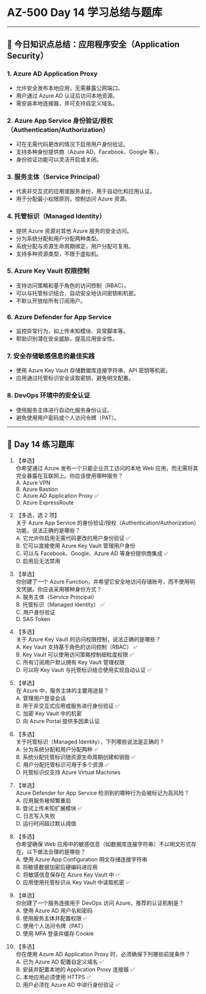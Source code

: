 # AZ-500 Day 14 学习总结与题库

---

## 📘 今日知识点总结：应用程序安全（Application Security）

### 1. Azure AD Application Proxy  
- 允许安全发布本地应用，无需暴露公网端口。  
- 用户通过 Azure AD 认证后访问本地资源。  
- 需安装本地连接器，并可支持自定义域名。

### 2. Azure App Service 身份验证/授权（Authentication/Authorization）  
- 可在无需代码更改的情况下启用用户身份验证。  
- 支持多种身份提供商（Azure AD、Facebook、Google 等）。  
- 身份验证功能可以灵活开启或关闭。

### 3. 服务主体（Service Principal）  
- 代表非交互式的应用或服务身份，用于自动化和应用认证。  
- 用于分配最小权限原则，控制访问 Azure 资源。

### 4. 托管标识（Managed Identity）  
- 提供 Azure 资源对其他 Azure 服务的安全访问。  
- 分为系统分配和用户分配两种类型。  
- 系统分配与资源生命周期绑定，用户分配可复用。  
- 支持多种资源类型，不限于虚拟机。

### 5. Azure Key Vault 权限控制  
- 支持访问策略和基于角色的访问控制（RBAC）。  
- 可以与托管标识结合，自动安全地访问密钥和机密。  
- 不默认开放给所有订阅用户。

### 6. Azure Defender for App Service  
- 监控异常行为，如上传未知模块、异常脚本等。  
- 帮助识别潜在安全威胁，提高应用安全性。

### 7. 安全存储敏感信息的最佳实践  
- 使用 Azure Key Vault 存储数据库连接字符串、API 密钥等机密。  
- 应用通过托管标识安全读取密钥，避免明文配置。

### 8. DevOps 环境中的安全认证  
- 使用服务主体进行自动化服务身份认证。  
- 避免使用用户密码或个人访问令牌（PAT）。

---

## 📝 Day 14 练习题库

1. 【单选】  
你希望通过 Azure 发布一个只能企业员工访问的本地 Web 应用，而无需将其完全暴露在互联网上。你应该使用哪种服务？  
A. Azure VPN  
B. Azure Bastion  
C. Azure AD Application Proxy  ✅  
D. Azure ExpressRoute  

2. 【多选，选 2 项】  
关于 Azure App Service 的身份验证/授权（Authentication/Authorization）功能，说法正确的是哪些？  
A. 它允许你启用无需代码更改的用户身份验证  ✅  
B. 它可以直接使用 Azure Key Vault 管理用户身份  
C. 可以与 Facebook、Google、Azure AD 等身份提供商集成  ✅  
D. 启用后无法禁用  

3. 【单选】  
你创建了一个 Azure Function，并希望它安全地访问存储账号，而不使用明文凭据。你应该采用哪种身份方式？  
A. 服务主体（Service Principal）  
B. 托管标识（Managed Identity）  ✅  
C. 用户身份验证  
D. SAS Token  

4. 【多选】  
关于 Azure Key Vault 的访问权限控制，说法正确的是哪些？  
A. Key Vault 支持基于角色的访问控制（RBAC）  ✅  
B. Key Vault 可以使用访问策略控制细粒度权限   ✅  
C. 所有订阅用户默认拥有 Key Vault 管理权限  
D. 可以将 Key Vault 与托管标识结合使用实现自动认证  ✅  

5. 【单选】  
在 Azure 中，服务主体的主要用途是？  
A. 管理用户登录会话  
B. 用于非交互式应用或服务进行身份验证  ✅  
C. 加密 Key Vault 中的机密  
D. 向 Azure Portal 提供多因素认证  

6. 【多选】  
关于托管标识（Managed Identity），下列哪些说法是正确的？  
A. 分为系统分配和用户分配两种  ✅  
B. 系统分配托管标识随资源生命周期创建和销毁  ✅  
C. 用户分配托管标识可用于多个资源  ✅  
D. 托管标识仅支持 Azure Virtual Machines  

7. 【单选】  
Azure Defender for App Service 检测到的哪种行为会被标记为高风险？  
A. 应用服务被频繁重启  
B. 尝试上传未知扩展模块  ✅  
C. 日志写入失败  
D. 运行时间超过默认阈值  

8. 【多选】  
你希望确保 Web 应用中的敏感信息（如数据库连接字符串）不以明文形式存在，以下做法合理的是哪些？  
A. 使用 Azure App Configuration 明文存储连接字符串  
B. 将敏感数据加密后硬编码进应用  
C. 将敏感信息保存在 Azure Key Vault 中  ✅  
D. 应用使用托管标识从 Key Vault 中读取机密 ✅    

9. 【单选】  
你创建了一个服务连接用于 DevOps 访问 Azure，推荐的认证机制是？  
A. 使用 Azure AD 用户名和密码  
B. 使用服务主体并配置权限  ✅  
C. 使用个人访问令牌（PAT）  
D. 使用 MFA 登录并缓存 Cookie  

10. 【多选】  
你在使用 Azure AD Application Proxy 时，必须确保下列哪些前提条件？  
A. 已为 Azure AD 配置自定义域名  ✅  
B. 安装并配置本地的 Application Proxy 连接器  ✅  
C. 本地应用必须使用 HTTPS  ✅  
D. 用户必须在 Azure AD 中进行身份验证  ✅  
